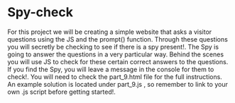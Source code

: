 # Spy-check
For this project we will be creating a simple website that asks a visitor questions using the JS and the prompt() function.
Through these questions you will secretly be checking to see if there is a spy present!.
The Spy is going to answer the questions in a very particular way.
Behind the scenes you will use JS to check for these certain correct answers to the questions.
If you find the Spy, you will leave a message in the console for them to check!.
You will need to check the part_9.html file for the full instructions.
An example solution is located under part_9.js , so remember to link to your own .js script before getting started!. 
